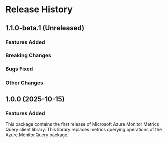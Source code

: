 # Release History

## 1.1.0-beta.1 (Unreleased)

### Features Added

### Breaking Changes

### Bugs Fixed

### Other Changes

## 1.0.0 (2025-10-15)

### Features Added

This package contains the first release of Microsoft Azure Monitor Metrics Query client library. This library replaces metrics querying operations of the Azure.Monitor.Query package.
